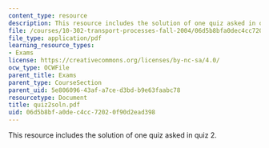 ```yaml
---
content_type: resource
description: This resource includes the solution of one quiz asked in quiz 2.
file: /courses/10-302-transport-processes-fall-2004/06d5b8bfa0dec4cc72020f90d2ead398_quiz2soln.pdf
file_type: application/pdf
learning_resource_types:
- Exams
license: https://creativecommons.org/licenses/by-nc-sa/4.0/
ocw_type: OCWFile
parent_title: Exams
parent_type: CourseSection
parent_uid: 5e806096-43af-a7ce-d3bd-b9e63faabc78
resourcetype: Document
title: quiz2soln.pdf
uid: 06d5b8bf-a0de-c4cc-7202-0f90d2ead398
---
```

This resource includes the solution of one quiz asked in quiz 2.